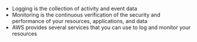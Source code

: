 - Logging is the collection of activity and event data
- Monitoring is the continuous verification of the security and performance of your resources, applications, and data
- AWS provides several services that you can use to log and monitor your resources